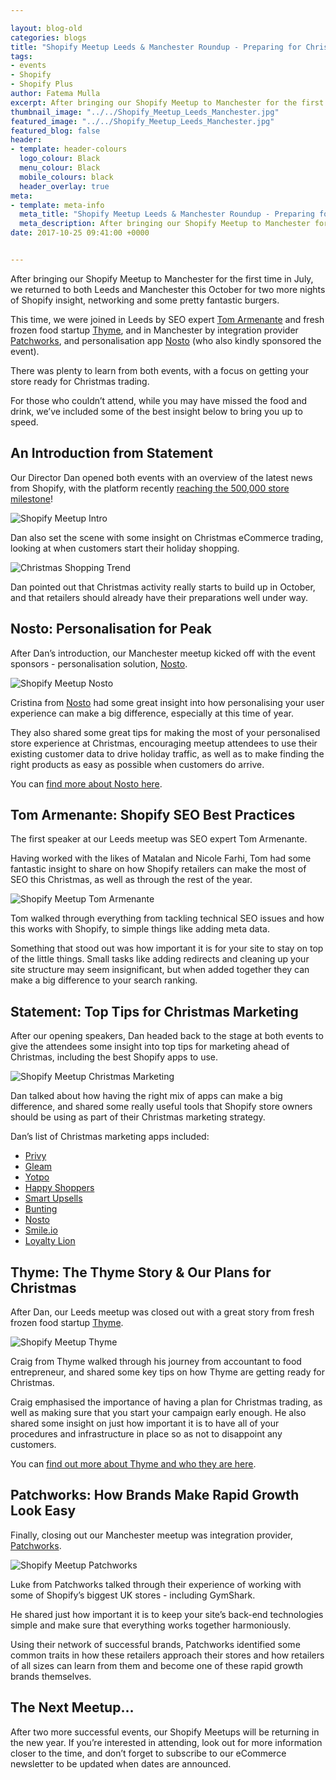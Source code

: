 ```yaml
--- 

layout: blog-old
categories: blogs
title: "Shopify Meetup Leeds & Manchester Roundup - Preparing for Christmas with Nosto, Patchworks, Thyme & Tom Armenante"
tags:
- events
- Shopify
- Shopify Plus
author: Fatema Mulla
excerpt: After bringing our Shopify Meetup to Manchester for the first time in July, we returned to both Leeds and Manchester this October for two more nights of Shopify insight, networking and some pretty fantastic burgers.
thumbnail_image: "../../Shopify_Meetup_Leeds_Manchester.jpg"
featured_image: "../../Shopify_Meetup_Leeds_Manchester.jpg"
featured_blog: false
header:
- template: header-colours
  logo_colour: Black
  menu_colour: Black
  mobile_colours: black
  header_overlay: true
meta:
- template: meta-info
  meta_title: "Shopify Meetup Leeds & Manchester Roundup - Preparing for Christmas with Nosto, Patchworks, Thyme & Tom Armenante"
  meta_description: After bringing our Shopify Meetup to Manchester for the first time in July, we returned to both Leeds and Manchester this October for two more nights of Shopify insight, networking and some pretty fantastic burgers.
date: 2017-10-25 09:41:00 +0000


--- 
```

  

After bringing our Shopify Meetup to Manchester for the first time in July, we returned to both Leeds and Manchester this October for two more nights of Shopify insight, networking and some pretty fantastic burgers.

This time, we were joined in Leeds by SEO expert [Tom Armenante](https://armenante.co.uk/) and fresh frozen food startup [Thyme](https://www.itsthyme.co.uk/), and in Manchester by integration provider [Patchworks](https://www.patchworks.co.uk/), and personalisation app [Nosto](https://www.nosto.com/) (who also kindly sponsored the event).

There was plenty to learn from both events, with a focus on getting your store ready for Christmas trading.

For those who couldn’t attend, while you may have missed the food and drink, we’ve included some of the best insight below to bring you up to speed.

  

An Introduction from Statement
------------------------------

Our Director Dan opened both events with an overview of the latest news from Shopify, with the platform recently [reaching the 500,000 store milestone](https://www.shopify.com/blog/500k-and-you)!

![Shopify Meetup Intro](../../Shopify_Meetup_Intro.jpg)  

Dan also set the scene with some insight on Christmas eCommerce trading, looking at when customers start their holiday shopping.  

![Christmas Shopping Trend](../../Christmas_Shoppinf_Trend.png)  

Dan pointed out that Christmas activity really starts to build up in October, and that retailers should already have their preparations well under way.

  

Nosto: Personalisation for Peak
-------------------------------

After Dan’s introduction, our Manchester meetup kicked off with the event sponsors - personalisation solution, [Nosto](https://www.nosto.com/).

![Shopify Meetup Nosto](../../Shopify_Meetup_Nosto.jpg)  

Cristina from [Nosto](https://www.nosto.com/) had some great insight into how personalising your user experience can make a big difference, especially at this time of year.

They also shared some great tips for making the most of your personalised store experience at Christmas, encouraging meetup attendees to use their existing customer data to drive holiday traffic, as well as to make finding the right products as easy as possible when customers do arrive.

You can [find more about Nosto here](https://www.nosto.com/).

  

Tom Armenante: Shopify SEO Best Practices
-----------------------------------------

The first speaker at our Leeds meetup was SEO expert Tom Armenante.

Having worked with the likes of Matalan and Nicole Farhi, Tom had some fantastic insight to share on how Shopify retailers can make the most of SEO this Christmas, as well as through the rest of the year.

![Shopify Meetup Tom Armenante](../../Shopify_Meetup_Tom_Armenante.jpg)  

Tom walked through everything from tackling technical SEO issues and how this works with Shopify, to simple things like adding meta data.

Something that stood out was how important it is for your site to stay on top of the little things. Small tasks like adding redirects and cleaning up your site structure may seem insignificant, but when added together they can make a big difference to your search ranking.

  

Statement: Top Tips for Christmas Marketing
-------------------------------------------

After our opening speakers, Dan headed back to the stage at both events to give the attendees some insight into top tips for marketing ahead of Christmas, including the best Shopify apps to use.

![Shopify Meetup Christmas Marketing](../../Shopify_Meetup_Christmas_Marketing.jpg)  

Dan talked about how having the right mix of apps can make a big difference, and shared some really useful tools that Shopify store owners should be using as part of their Christmas marketing strategy.

Dan’s list of Christmas marketing apps included:

*   [Privy](https://privy.com/)
*   [Gleam](https://apps.shopify.com/gleam)
*   [Yotpo](https://www.yotpo.com/)
*   [Happy Shoppers](https://apps.shopify.com/happy-shoppers)
*   [Smart Upsells](https://apps.shopify.com/smart-upsells-by-surge-apps)
*   [Bunting](https://apps.shopify.com/bunting-website-personalisation)
*   [Nosto](https://apps.shopify.com/nosto-personalization-for-shopify)
*   [Smile.io](https://smile.io/?utm_campaign=Partner%20Ref&utm_source=Statement)
*   [Loyalty Lion](https://apps.shopify.com/loyaltylion)

Thyme: The Thyme Story & Our Plans for Christmas
------------------------------------------------

After Dan, our Leeds meetup was closed out with a great story from fresh frozen food startup [Thyme](https://www.itsthyme.co.uk/).

![Shopify Meetup Thyme](../../Shopify_Meetup_Thyme.jpg)  

Craig from Thyme walked through his journey from accountant to food entrepreneur, and shared some key tips on how Thyme are getting ready for Christmas.

Craig emphasised the importance of having a plan for Christmas trading, as well as making sure that you start your campaign early enough. He also shared some insight on just how important it is to have all of your procedures and infrastructure in place so as not to disappoint any customers.

You can [find out more about Thyme and who they are here](https://www.itsthyme.co.uk/).

  

Patchworks: How Brands Make Rapid Growth Look Easy
--------------------------------------------------

Finally, closing out our Manchester meetup was integration provider, [Patchworks](https://www.patchworks.co.uk/).

![Shopify Meetup Patchworks](../../Shopify_Meetup_Patchworks.jpg)  

Luke from Patchworks talked through their experience of working with some of Shopify’s biggest UK stores - including GymShark.

He shared just how important it is to keep your site’s back-end technologies simple and make sure that everything works together harmoniously.

Using their network of successful brands, Patchworks identified some common traits in how these retailers approach their stores and how retailers of all sizes can learn from them and become one of these rapid growth brands themselves.

  

The Next Meetup…
----------------

After two more successful events, our Shopify Meetups will be returning in the new year. If you’re interested in attending, look out for more information closer to the time, and don’t forget to subscribe to our eCommerce newsletter to be updated when dates are announced.